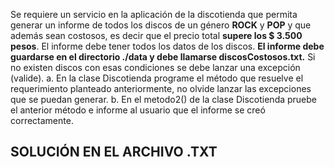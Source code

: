 Se requiere un servicio en la aplicación de la discotienda que permita generar un informe de todos los discos de un género **ROCK** y **POP** y que además sean costosos, es decir que el precio total **supere los $ 3.500 pesos**.
El informe debe tener todos los datos de los discos.
**El informe debe guardarse en el directorio ./data y debe llamarse discosCostosos.txt.**
Si no existen discos con esas condiciones se debe lanzar una excepción (valide).
a.	En la clase Discotienda programe el método que resuelve el requerimiento planteado anteriormente, no olvide lanzar las excepciones que se puedan generar.
b.	En el metodo2() de la clase Discotienda pruebe el anterior método e informe al usuario que el informe se creó correctamente.

## SOLUCIÓN EN EL ARCHIVO .TXT
